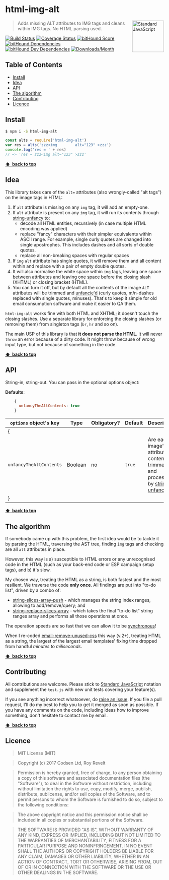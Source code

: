 # html-img-alt

<a href="https://standardjs.com" style="float: right; padding: 0 0 20px 20px;"><img src="https://cdn.rawgit.com/feross/standard/master/sticker.svg" alt="Standard JavaScript" width="100" align="right"></a>

> Adds missing ALT attributes to IMG tags and cleans within IMG tags. No HTML parsing used.

[![Build Status][travis-img]][travis-url]
[![Coverage Status][cov-img]][cov-url]
[![bitHound Score][bithound-img]][bithound-url]
[![bitHound Dependencies][deps-img]][deps-url]
[![bitHound Dev Dependencies][dev-img]][dev-url]
[![Downloads/Month][downloads-img]][downloads-url]

## Table of Contents

<!-- START doctoc generated TOC please keep comment here to allow auto update -->
<!-- DON'T EDIT THIS SECTION, INSTEAD RE-RUN doctoc TO UPDATE -->


- [Install](#install)
- [Idea](#idea)
- [API](#api)
- [The algorithm](#the-algorithm)
- [Contributing](#contributing)
- [Licence](#licence)

<!-- END doctoc generated TOC please keep comment here to allow auto update -->

## Install

```bash
$ npm i -S html-img-alt
```

```js
const alts = require('html-img-alt')
var res = alts('zzz<img        alt="123" >zzz')
console.log('res = ' + res)
// => 'res = zzz<img alt="123" >zzz'
```

**[⬆ &nbsp;back to top](#)**

## Idea

This library takes care of the `alt=` attributes (also wrongly-called "alt tags") on the image tags in HTML:

1. If `alt` attribute is missing on any `img` tag, it will add an empty-one.
2. If `alt` attribute is present on any `img` tag, it will run its contents through [string-unfancy](https://github.com/codsen/string-unfancy) to:
    - decode all HTML entities, recursively (in case multiple HTML encoding was applied)
    - replace "fancy" characters with their simpler equivalents within ASCII range. For example, single curly quotes are changed into single apostrophes. This includes dashes and all sorts of double quotes.
    - replace all non-breaking spaces with regular spaces
3. If `img` `alt` attribute has single quotes, it will remove them and all content within and replace with a pair of empty double quotes.
4. It will also normalise the white space within `img` tags, leaving one space between attributes and leaving one space before the closing slash (XHTML) or closing bracket (HTML).
5. You can turn it off, but by default all the contents of the image `ALT` attributes will be trimmed and [unfancie'd](https://github.com/codsen/string-unfancy) (curly quotes, m/n-dashes replaced with single quotes, minuses). That's to keep it simple for old email consumption software and make it easier to QA them.

`html-img-alt` works fine with both HTML and XHTML; it doesn't touch the closing slashes. Use a separate library for enforcing the closing slashes (or removing them) from singleton tags (`br`, `hr` and so on).

The main USP of this library is that **it does not parse the HTML**. It will never `throw` an error because of a dirty code. It might throw because of wrong input type, but not because of something in the code.

**[⬆ &nbsp;back to top](#)**

## API

String-in, string-out. You can pass in the optional options object:

**Defaults**:

```js
    {
      unfancyTheAltContents: true
    }
```

`options` object's key         | Type     | Obligatory? | Default     | Description
-------------------------------|----------|-------------|-------------|----------------------
{                              |          |             |             |
`unfancyTheAltContents`        | Boolean  | no          | `true`      | Are each image's `alt` attributes contents trimmed and processed by [string-unfancy](https://github.com/codsen/string-unfancy)
}                              |          |             |             |

**[⬆ &nbsp;back to top](#)**

## The algorithm

If somebody came up with this problem, the first idea would be to tackle it by parsing the HTML, traversing the AST tree, finding `img` tags and checking are all `alt` attributes in place.

However, this way is a) susceptible to HTML errors or any unrecognised code in the HTML (such as your back-end code or ESP campaign setup tags), and b) it's slow.

My chosen way, treating the HTML as a string, is both fastest and the most resilient. We traverse the code **only once**. All findings are put into "to-do list", driven by a combo of:

* [string-slices-array-push](https://github.com/codsen/string-slices-array-push) - which manages the string index ranges, allowing to add/remove/query; and
* [string-replace-slices-array](https://github.com/codsen/string-replace-slices-array) - which takes the final "to-do list" string ranges array and performs all those operations at once.

The operation speeds are so fast that we can allow it to be [synchronous](https://stackoverflow.com/q/16336367/3943954)!

When I re-coded [email-remove-unused-css](https://github.com/codsen/email-remove-unused-css/) this way (v.2+), treating HTML as a string, the largest of the largest email templates' fixing time dropped from handful _minutes_ to _miliseconds_.

**[⬆ &nbsp;back to top](#)**

## Contributing

All contributions are welcome. Please stick to [Standard JavaScript](https://standardjs.com) notation and supplement the `test.js` with new unit tests covering your feature(s).

If you see anything incorrect whatsoever, do [raise an issue](https://github.com/codsen/html-img-alt/issues). If you file a pull request, I'll do my best to help you to get it merged as soon as possible. If you have any comments on the code, including ideas how to improve something, don't hesitate to contact me by email.

**[⬆ &nbsp;back to top](#)**

## Licence

> MIT License (MIT)

> Copyright (c) 2017 Codsen Ltd, Roy Revelt

> Permission is hereby granted, free of charge, to any person obtaining a copy
of this software and associated documentation files (the "Software"), to deal
in the Software without restriction, including without limitation the rights
to use, copy, modify, merge, publish, distribute, sublicense, and/or sell
copies of the Software, and to permit persons to whom the Software is
furnished to do so, subject to the following conditions:

> The above copyright notice and this permission notice shall be included in all
copies or substantial portions of the Software.

> THE SOFTWARE IS PROVIDED "AS IS", WITHOUT WARRANTY OF ANY KIND, EXPRESS OR
IMPLIED, INCLUDING BUT NOT LIMITED TO THE WARRANTIES OF MERCHANTABILITY,
FITNESS FOR A PARTICULAR PURPOSE AND NONINFRINGEMENT. IN NO EVENT SHALL THE
AUTHORS OR COPYRIGHT HOLDERS BE LIABLE FOR ANY CLAIM, DAMAGES OR OTHER
LIABILITY, WHETHER IN AN ACTION OF CONTRACT, TORT OR OTHERWISE, ARISING FROM,
OUT OF OR IN CONNECTION WITH THE SOFTWARE OR THE USE OR OTHER DEALINGS IN THE
SOFTWARE.

[travis-img]: https://travis-ci.org/codsen/html-img-alt.svg?branch=master
[travis-url]: https://travis-ci.org/codsen/html-img-alt

[cov-img]: https://coveralls.io/repos/github/codsen/html-img-alt/badge.svg?branch=master
[cov-url]: https://coveralls.io/github/codsen/html-img-alt?branch=master

[bithound-img]: https://www.bithound.io/github/codsen/html-img-alt/badges/score.svg
[bithound-url]: https://www.bithound.io/github/codsen/html-img-alt

[deps-img]: https://www.bithound.io/github/codsen/html-img-alt/badges/dependencies.svg
[deps-url]: https://www.bithound.io/github/codsen/html-img-alt/master/dependencies/npm

[dev-img]: https://www.bithound.io/github/codsen/html-img-alt/badges/devDependencies.svg
[dev-url]: https://www.bithound.io/github/codsen/html-img-alt/master/dependencies/npm

[downloads-img]: https://img.shields.io/npm/dm/html-img-alt.svg
[downloads-url]: https://www.npmjs.com/package/html-img-alt
